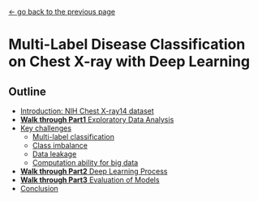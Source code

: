 [<- go back to the previous page](../README.md)

# Multi-Label Disease Classification on Chest X-ray with Deep Learning

## Outline
- [Introduction: NIH Chest X-ray14 dataset](intro.md)
- [**Walk through Part1** Exploratory Data Analysis](chestxray-part1.md) 
- [Key challenges](keychallenges.md)
  * [Multi-label classification](keychallenges.md)
  * [Class imbalance](keychallenges.md)
  * [Data leakage](keychallenges.md)
  * [Computation ability for big data](keychallenges.md)
- [**Walk through Part2** Deep Learning Process]()
- [**Walk through Part3** Evaluation of Models]()
- [Conclusion](conclusion.md)
